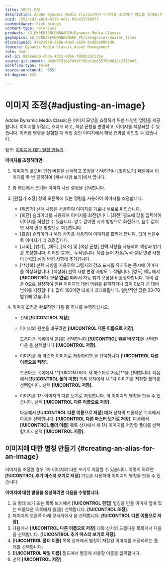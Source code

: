 ```yaml
---
title: 이미지 조정
description: Adobe Dynamic Media Classic에서 이미지를 조정하는 방법을 알아봅니다.
uuid: c052acd3-e8c1-4134-ad21-b9c41578097f
contentOwner: Rick Brough
content-type: reference
products: SG_EXPERIENCEMANAGER/Dynamic-Media-Classic
geptopics: SG_SCENESEVENONDEMAND_PK/categories/master_files
discoiquuid: 47a23980-2886-4da3-ab2d-6cd50e00d188
feature: Dynamic Media Classic,Asset Management
role: User
exl-id: 880ee6d0-cb0a-4d53-9056-f0b8b292136e
source-git-commit: d43b0791e67d43ff56a7ab85570b9639c2375e05
workflow-type: tm+mt
source-wordcount: '565'
ht-degree: 52%

---
```


# 이미지 조정{#adjusting-an-image}

Adobe Dynamic Media Classic은 이미지 모양을 조정하기 위한 다양한 명령을 제공합니다. 이미지를 뒤집고, 흐리게 하고, 색상 균형을 변경하고, 이미지를 색상화할 수 있습니다. 이러한 명령을 실험할 때 작업 중인 이미지에서 해당 효과를 확인할 수 있습니다.

참조: [이미지에 대한 별칭 만들기](adjusting-image.md#creating_an_alias_for_an_image).

**이미지를 조정하려면:**

1. 이미지의 롤오버 편집 버튼을 선택하고 조정을 선택하거나 [찾아보기] 패널에서 이미지를 두 번 클릭하여 [세부 사항 보기]에서 엽니다.
1. 창 하단에서 크기와 이미지 사전 설정을 선택합니다.
1. [편집기 조정] 창의 오른쪽에 있는 명령을 사용하여 이미지를 조정합니다.

   * [뒤집기] 선택 사항을 사용하여 이미지를 가로나 세로로 뒤집습니다.
   * [회전] 슬라이더를 사용하여 이미지를 회전합니다. [회전] 필드에 값을 입력하여 이미지를 회전할 수 있습니다. 양수 값이면 시계 방향으로 회전하고, 음수 값이면 시계 반대 방향으로 회전합니다.
   * [흐림] 슬라이더나 해당 상자를 사용하여 이미지를 흐리게 합니다. 값이 높을수록 이미지가 더 흐려집니다.
   * [대비], [밝기], [채도], [색조] 및 [색상 균형] 선택 사항을 사용하여 색상과 밝기를 조정합니다. 이러한 효과는 누적됩니다. 예를 들어 자홍/녹색 설정 변경 사항이 [색조] 설정 변경 사항에 추가됩니다.
   * [색상화] 선택 사항을 사용하여 그림자와 강조 표시를 유지하는 동시에 이미지를 색상화합니다. [색상화] 선택 사항 변경 사항도 누적됩니다. [명도] 메뉴에서 **[!UICONTROL 보상 없음]** 따라서 자동 밝기 보상을 비활성화합니다. 대비 값을 0으로 설정하여 원본 이미지의 대비 범위를 유지하거나 값이 0보다 큰 대비 범위를 지정합니다. 값이 100이면 대비가 최대화됩니다. 일반적인 값은 30-70 범위에 있습니다.

1. 이미지 조정을 완료하면 다음 중 하나를 수행하십시오.

   * 선택 **[!UICONTROL 저장]**.

   * 이미지의 원본을 바꾸려면 **[!UICONTROL 다른 이름으로 저장]**.

      드롭다운 목록에서 을(를) 선택합니다 **[!UICONTROL 원본 바꾸기]**&#x200B;을 선택한 다음 을 선택합니다 **[!UICONTROL 저장]**.

   * 이미지를 새 마스터 이미지로 저장하려면 을 선택합니다 **[!UICONTROL 다른 이름으로 저장]**.

      드롭다운 목록에서 **[!UICONTROL 새 마스터로 저장]**을 선택합니다.
다음에서 **[!UICONTROL 폴더 이름]** 목록 상자에서 새 1차 이미지를 저장할 폴더를 선택합니다.
선택 **[!UICONTROL 저장]**.

   * 이미지를 1차 이미지의 다른 보기로 저장합니다. 이 이미지의 별칭을 만들 수 있습니다. 선택 **[!UICONTROL 다른 이름으로 저장]**.

      다음에서 **[!UICONTROL 다른 이름으로 저장]** 대화 상자의 드롭다운 목록에서 다음을 선택합니다. **[!UICONTROL 다른 마스터 보기로 저장]**.
다음에서 **[!UICONTROL 폴더 이름]** 목록 상자에서 새 1차 이미지를 저장할 폴더를 선택합니다.
선택 **[!UICONTROL 저장]**.

## 이미지에 대한 별칭 만들기 {#creating-an-alias-for-an-image}

이미지를 조정한 경우 1차 이미지의 다른 보기로 저장할 수 있습니다. 이렇게 하려면 **[!UICONTROL 추가 마스터 보기로 저장]** 기능을 사용하여 이미지의 별칭을 만들 수 있습니다.

**이미지에 대한 별칭을 생성하려면 다음을 수행합니다.**

1. 표 형태 보기 또는 목록 보기에서 **[!UICONTROL 편집]** 별칭을 만들 이미지 옆에 있는 드롭다운 목록에서 을(를) 선택합니다. **[!UICONTROL 조정]**.
1. 페이지의 오른쪽 아래 모서리에서 을 선택합니다. **[!UICONTROL 다른 이름으로 저장]**.
1. 다음에서 **[!UICONTROL 다른 이름으로 저장]** 대화 상자의 드롭다운 목록에서 다음을 선택합니다. **[!UICONTROL 추가 마스터 보기로 저장]**.
1. **[!UICONTROL 폴더 이름]** 목록 상자에서 별칭이 저장된 이미지를 저장하려는 폴더를 선택합니다.
1. **[!UICONTROL 파일 이름]** 필드에서 별칭에 사용할 이름을 입력합니다.
1. 선택 **[!UICONTROL 저장]**.
